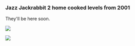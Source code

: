 ### Jazz Jackrabbit 2 home cooked levels from 2001
They'll be here soon.

![](data/jcs.png)

![](data/jcs.png)

